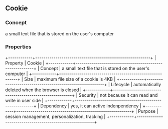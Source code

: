 ## Cookie

### Concept

a small text file that is stored on the user's computer

### Properties

+------------+---------------------------------------------------------+
| Property | Cookie |
+------------+---------------------------------------------------------+
| Concept | ﻿a small text file that is stored on the user's computer |
+------------+---------------------------------------------------------+
| Size | ﻿maximum file size of a cookie is 4KB |
+------------+---------------------------------------------------------+
| ﻿Lifecycle | ﻿automatically deleted when the browser is closed |
+------------+---------------------------------------------------------+
| ﻿Security | not because it can read and write in user side |
+------------+---------------------------------------------------------+
| Dependency | yes, it can active indenpendency |
+------------+---------------------------------------------------------+
| ﻿Purpose | session management, ﻿personalization, tracking |
+------------+---------------------------------------------------------+
